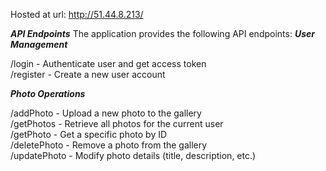 Hosted at url: http://51.44.8.213/ <br>

***API Endpoints***
The application provides the following API endpoints:
***User Management***

/login - Authenticate user and get access token <br>
/register - Create a new user account <br>

***Photo Operations***

/addPhoto - Upload a new photo to the gallery <br>
/getPhotos - Retrieve all photos for the current user <br>
/getPhoto - Get a specific photo by ID <br>
/deletePhoto - Remove a photo from the gallery <br>
/updatePhoto - Modify photo details (title, description, etc.) <br>
